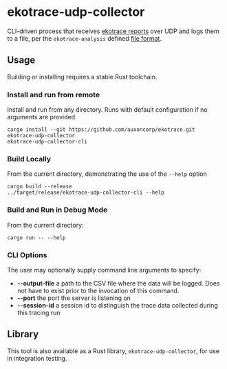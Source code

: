 # ekotrace-udp-collector

CLI-driven process that receives [ekotrace reports](../schemas/log_reporting.lcm)
over UDP and logs them to a file, per the `ekotrace-analysis` defined
[file format](../ekotrace-analysis/README.md#file-format).

## Usage

Building or installing requires a stable Rust toolchain.

### Install and run from remote

Install and run from any directory. Runs with default configuration
if no arguments are provided. 
```shell script
cargo install --git https://github.com/auxoncorp/ekotrace.git ekotrace-udp-collector
ekotrace-udp-collector-cli
```

### Build Locally

From the current directory, demonstrating the use of the `--help` option
```shell script
cargo build --release
../target/release/ekotrace-udp-collector-cli --help
```

### Build and Run in Debug Mode

From the current directory:
```shell script
cargo run -- --help
```

### CLI Options

The user may optionally supply command line arguments to specify:
* **--output-file** a path to the CSV file where the data will be logged.
Does not have to exist prior to the invocation of this command.
* **--port**  the port the server is listening on
* **--session-id**  a session id to distinguish the trace data
collected during this tracing run

## Library

This tool is also available as a Rust library, `ekotrace-udp-collector`,
for use in integration testing.
